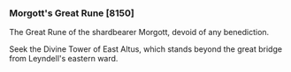 ### Morgott's Great Rune [8150]

The Great Rune of the shardbearer Morgott, devoid of any benediction.

Seek the Divine Tower of East Altus, which stands beyond the great bridge from Leyndell's eastern ward.